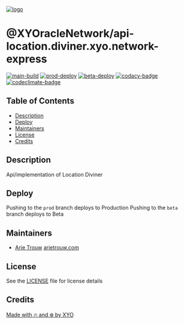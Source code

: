 [![logo][]](https://xylabs.com)

# @XYOracleNetwork/api-location.diviner.xyo.network-express

[![main-build][]][main-build-link]
[![prod-deploy][]][prod-deploy-link]
[![beta-deploy][]][beta-deploy-link]
[![codacy-badge][]][codacy-link]
[![codeclimate-badge][]][codeclimate-link]

## Table of Contents
- [Description](#description)
- [Deploy](#deploy)
- [Maintainers](#maintainers)
- [License](#license)
- [Credits](#credits)

## Description

Api/implementation of Location Diviner

## Deploy

Pushing to the `prod` branch deploys to Production
Pushing to the `beta` branch deploys to Beta

## Maintainers

- [Arie Trouw](https://github.com/arietrouw) [arietrouw.com](https://arietrouw.com)

## License

See the [LICENSE](LICENSE) file for license details

## Credits

[Made with 🔥 and ❄️ by XYO](https://xyo.network)

[logo]: https://cdn.xy.company/img/brand/XYO_full_colored.png
[main-build]: https://github.com/XYOracleNetwork/api-location.diviner.xyo.network-express/actions/workflows/build-main.yml/badge.svg
[main-build-link]: https://github.com/XYOracleNetwork/api-location.diviner.xyo.network-express/actions/workflows/build-main.yml
[prod-deploy]: https://github.com/XYOracleNetwork/api-location.diviner.xyo.network-express/actions/workflows/deploy-prod.yml/badge.svg
[prod-deploy-link]: https://github.com/XYOracleNetwork/api-location.diviner.xyo.network-express/actions/workflows/deploy-prod.yml
[beta-deploy]: https://github.com/XYOracleNetwork/api-location.diviner.xyo.network-express/actions/workflows/deploy-beta.yml/badge.svg
[beta-deploy-link]: https://github.com/XYOracleNetwork/api-location.diviner.xyo.network-express/actions/workflows/deploy-beta.yml
[codacy-badge]: https://app.codacy.com/project/badge/Grade/14640dade84b44a69e7b9daafd07be46
[codacy-link]: https://www.codacy.com/gh/XYOracleNetwork/api-location.diviner.xyo.network-express/dashboard?utm_source=github.com&utm_medium=referral&utm_content=xylabs/api-xylabs-import-nodejs&utm_campaign=Badge_Grade
[codeclimate-badge]: https://api.codeclimate.com/v1/badges/dc0bb5770f231f22f826/maintainability
[codeclimate-link]: https://codeclimate.com/github/XYOracleNetwork/api-location.diviner.xyo.network-express/maintainability
